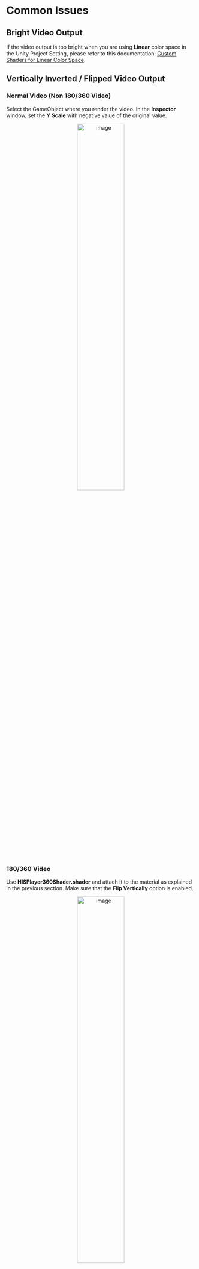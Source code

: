 # Common Issues

## Bright Video Output
If the video output is too bright when you are using **Linear** color space in the Unity Project Setting, please refer to this documentation: [Custom Shaders for Linear Color Space](https://hisplayer.github.io/UnityAndroid-SDK/#/shaders).

## Vertically Inverted / Flipped Video Output
### Normal Video (Non 180/360 Video)
Select the GameObject where you render the video. In the **Inspector** window, set the **Y Scale** with negative value of the original value.
<p align="center">
  <img width="50%" alt="image" src="https://github.com/user-attachments/assets/a65b409a-1af9-48be-a676-e2c8ed91aa96">
</p>

### 180/360 Video
Use **HISPlayer360Shader.shader** and attach it to the material as explained in the previous section. Make sure that the **Flip Vertically** option is enabled.

<p align="center">
  <img width="50%" alt="image" src="https://github.com/user-attachments/assets/3102cf49-0598-4914-8a54-ef00443853d5">
</p>

## Meta Quest Store Android Target API Level 32
HISPlayer SDK requires Android Target API Level 33, but Meta Quest Store requires Android Target API Level 32. To solve this, please download the updated custom Android gradle files from the following links depending on your Unity version:
- [Unity 6](https://downloads.hisplayer.com/Unity/Resources/Android32_Unity6.zip)
- [Unity 2022](https://downloads.hisplayer.com/Unity/Resources/Android32.zip)
- [Unity 2021 & 2020](https://downloads.hisplayer.com/Unity/Resources/Android32_Unity2020_2021.zip)

Please follow these steps after downloading the zip file:
- Extract the zip file. It contains **gradleTemplate.properties**, **launcherTemplate.gradle** and **mainTemplate.gradle**.
- Copy the 3 files above to your **UnityProject\Assets\Plugins\Android\...** This will replace the old files.
- Build and run your project again.

If you see the following errors and warning in HISPlayerSettings after copying the new files, you can ignore it.
<p align="center">
  <img width="40%" alt="image" src="https://github.com/user-attachments/assets/10591651-e27d-4d06-ba08-1280c10fd964">
</p>

## Android PlayStore Target API Level 34
If your project requires Target API Level higher than 33 such as 34, then you can select the higher Target API Level and ignore the error message in the HISPlayer settings window. 

